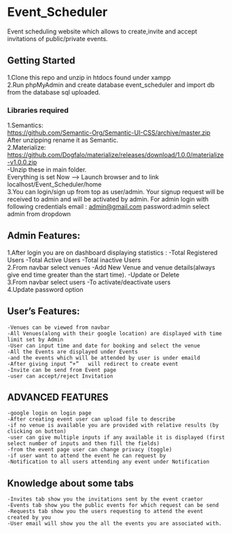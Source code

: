 # Event_Scheduler
Event scheduling website which allows to create,invite and accept invitations of public/private events.
## Getting Started
1.Clone this repo and unzip in htdocs found under xampp<br>
2.Run phpMyAdmin and create database event_scheduler and import db from the database sql uploaded.
### Libraries required
1.Semantics: <br>
https://github.com/Semantic-Org/Semantic-UI-CSS/archive/master.zip<br>After unzipping rename it as Semantic.<br>
2.Materialize: <br>
https://github.com/Dogfalo/materialize/releases/download/1.0.0/materialize-v1.0.0.zip<br>
-Unzip these in main folder.
<br>
Everything is set Now -->
Launch browser and to link localhost/Event_Scheduler/home<br>
3.You can login/sign up from top as user/admin.
Your signup request will be received to admin and will be activated by admin.
For admin login with following credentials
	email : admin@gmail.com
	password:admin
	select admin from dropdown
## Admin Features:
1.After login you are on dashboard  displaying statistics :
	-Total Registered Users
	-Total Active Users
	-Total inactive Users<br>
2.From navbar select venues
	-Add New Venue and venue details(always give end time greater than the start time).
	-Update or Delete<br>
3.From navbar select users
	-To activate/deactivate users<br>
4.Update password option

			
## User’s Features:
	-Venues can be viewed from navbar
	-All Venues(along with their google location) are displayed with time limit set by Admin
	-User can input time and date for booking and select the venue
	-All the Events are displayed under Events
	-and the events which will be attended by user is under emaild
	-After giving input “+”   will redirect to create event
	-Invite can be send from Event page
	-user can accept/reject Invitation
## ADVANCED FEATURES
	-google login on login page
	-After creating event user can upload file to describe 
	-if no venue is available you are provided with relative results (by clicking on button)
	-user can give multiple inputs if any available it is displayed (first select number of inputs and then fill the fields)
	-from the event page user can change privacy (toggle)
	-if user want to attend the event he can request by 
	-Notification to all users attending any event under Notification

## Knowledge about some tabs
	-Invites tab show you the invitations sent by the event craetor
	-Events tab show you the public events for which request can be send
	-Requests tab show you the users requesting to attend the event created by you
	-User email will show you the all the events you are associated with.
